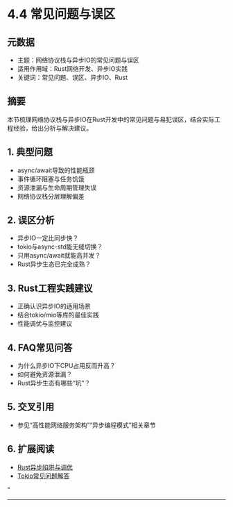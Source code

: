 ﻿# 4.4 常见问题与误区

## 元数据

- 主题：网络协议栈与异步IO的常见问题与误区
- 适用作用域：Rust网络开发、异步IO实践
- 关键词：常见问题、误区、异步IO、Rust

## 摘要

本节梳理网络协议栈与异步IO在Rust开发中的常见问题与易犯误区，结合实际工程经验，给出分析与解决建议。

## 1. 典型问题

- async/await导致的性能瓶颈
- 事件循环阻塞与任务饥饿
- 资源泄漏与生命周期管理失误
- 网络协议栈分层理解偏差

## 2. 误区分析

- 异步IO一定比同步快？
- tokio与async-std能无缝切换？
- 只用async/await就能高并发？
- Rust异步生态已完全成熟？

## 3. Rust工程实践建议

- 正确认识异步IO的适用场景
- 结合tokio/mio等库的最佳实践
- 性能调优与监控建议

## 4. FAQ常见问答

- 为什么异步IO下CPU占用反而升高？
- 如何避免资源泄漏？
- Rust异步生态有哪些“坑”？

## 5. 交叉引用

- 参见“高性能网络服务架构”“异步编程模式”相关章节

## 6. 扩展阅读

- [Rust异步陷阱与调优](https://rust-lang.github.io/async-book/)
- [Tokio常见问题解答](https://tokio.rs/faq)

"

---
